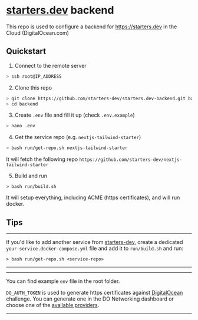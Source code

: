 # [starters.dev](https://starters.dev) backend

This repo is used to configure a backend for https://starters.dev in the Cloud (DigitalOcean.com)

## Quickstart

1. Connect to the remote server

```bash
> ssh root@IP_ADDRESS
```

2. Clone this repo

```bash
> git clone https://github.com/starters-dev/starters.dev-backend.git backend
> cd backend
```

3. Create `.env` file and fill it up (check `.env.example`)

```bash
> nano .env
```

4. Get the service repo (e.g. `nextjs-tailwind-starter`)

```bash
> bash run/get-repo.sh nextjs-tailwind-starter
```

It will fetch the following repo `https://github.com/starters-dev/nextjs-tailwind-starter`

5. Build and run

```
> bash run/build.sh
```

It will setup everything, including ACME (https certificates), and will run docker.

## Tips

---

If you'd like to add another service from [starters-dev](https://github.com/starters-dev), create a dedicated `your-service.docker-compose.yml` file and add it to `run/build.sh` and run:

```
> bash run/get-repo.sh <service-repo>
```

---

---

You can find example `env` file in the root folder.

`DO_AUTH_TOKEN` is used to generate https certificates against [DigitalOcean](https://digitalocean.com) challenge. You can generate one in the DO Networking dashboard or choose one of the [available providers](https://doc.traefik.io/traefik/https/acme/#providers).

---
